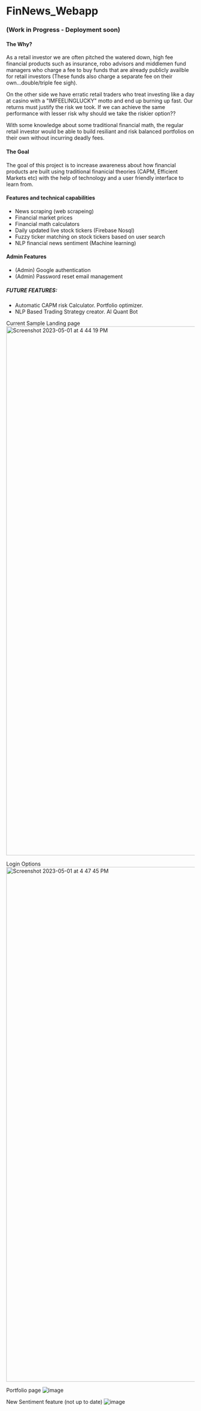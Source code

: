 # FinNews_Webapp 
### (Work in Progress - Deployment soon)

#### The Why?
As a retail investor we are often pitched the watered down, high fee financial products such as insurance, robo advisors and middlemen fund managers who charge a fee to buy funds that are already publicly availble for retail investors (These funds also charge a separate fee on their own...double/triple fee sigh). 

On the other side we have erratic retail traders who treat investing like a day at casino with a "IMFEELINGLUCKY" motto and end up burning up fast. Our returns must justify the risk we took. If we can achieve the same performance with lesser risk why should we take the riskier option?? 

With some knowledge about some traditional financial math, the regular retail investor would be able to build resiliant and risk balanced portfolios on their own without incurring deadly fees. 

#### The Goal
The goal of this project is to increase awareness about how financial products are built using traditional finanicial theories (CAPM, Efficient Markets etc) with the help of technology and a user friendly interface to learn from. 

#### Features and technical capabilities
- News scraping (web scrapeing)
- Financial market prices
- Financial math calculators
- Daily updated live stock tickers (Firebase Nosql)
- Fuzzy ticker matching on stock tickers based on user search
- NLP financial news sentiment (Machine learning)

#### Admin Features
- (Admin) Google authentication
- (Admin) Password reset email management

##### FUTURE FEATURES:
- Automatic CAPM risk Calculator. Portfolio optimizer. 
- NLP Based Trading Strategy creator. AI Quant Bot

Current Sample Landing page
<img width="1412" alt="Screenshot 2023-05-01 at 4 44 19 PM" src="https://user-images.githubusercontent.com/54022757/235430582-48b81d1d-e606-450a-95e9-226258e0fd44.png">

Login Options
<img width="1374" alt="Screenshot 2023-05-01 at 4 47 45 PM" src="https://user-images.githubusercontent.com/54022757/235430917-6716a45f-0704-4ea7-a7cf-fa31ff7cd493.png">

Portfolio page
![image](https://github.com/Sakthibats/FinNews_Webapp/assets/54022757/e5b68283-e562-433a-ab8e-1ca8281b0e73)

New Sentiment feature (not up to date)
![image](https://github.com/Sakthibats/FinNews_Webapp/assets/54022757/e3db8936-93a3-4ea7-be83-40bb81aaa377)

